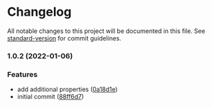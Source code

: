 # Changelog

All notable changes to this project will be documented in this file. See [standard-version](https://github.com/conventional-changelog/standard-version) for commit guidelines.

### 1.0.2 (2022-01-06)


### Features

* add additional properties ([0a18d1e](https://github.com/loyalfiasco/Frankenstein/commit/0a18d1e5ecf1f5fda3c1f956397c6e03486ff549))
* initial commit ([88ff6d7](https://github.com/loyalfiasco/Frankenstein/commit/88ff6d77801c97396130515f5a26d3bf866035ad))

